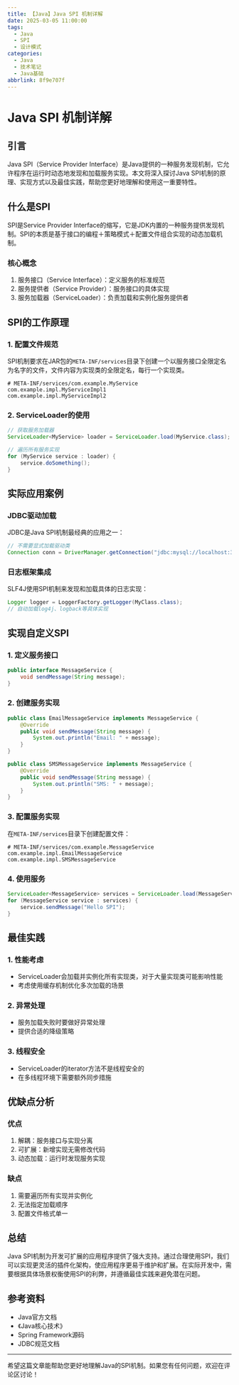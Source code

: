```yaml
---
title: 【Java】Java SPI 机制详解
date: 2025-03-05 11:00:00
tags:
  - Java
  - SPI
  - 设计模式
categories: 
  - Java
  - 技术笔记
  - Java基础
abbrlink: 8f9e707f
---
```


# Java SPI 机制详解

## 引言

Java SPI（Service Provider Interface）是Java提供的一种服务发现机制，它允许程序在运行时动态地发现和加载服务实现。本文将深入探讨Java SPI机制的原理、实现方式以及最佳实践，帮助您更好地理解和使用这一重要特性。

## 什么是SPI

SPI是Service Provider Interface的缩写，它是JDK内置的一种服务提供发现机制。SPI的本质是基于接口的编程＋策略模式＋配置文件组合实现的动态加载机制。

### 核心概念

1. 服务接口（Service Interface）：定义服务的标准规范
2. 服务提供者（Service Provider）：服务接口的具体实现
3. 服务加载器（ServiceLoader）：负责加载和实例化服务提供者

## SPI的工作原理

### 1. 配置文件规范

SPI机制要求在JAR包的`META-INF/services`目录下创建一个以服务接口全限定名为名字的文件，文件内容为实现类的全限定名，每行一个实现类。

```plaintext
# META-INF/services/com.example.MyService
com.example.impl.MyServiceImpl1
com.example.impl.MyServiceImpl2
```

### 2. ServiceLoader的使用

```java
// 获取服务加载器
ServiceLoader<MyService> loader = ServiceLoader.load(MyService.class);

// 遍历所有服务实现
for (MyService service : loader) {
    service.doSomething();
}
```

## 实际应用案例

### JDBC驱动加载

JDBC是Java SPI机制最经典的应用之一：

```java
// 不需要显式加载驱动类
Connection conn = DriverManager.getConnection("jdbc:mysql://localhost:3306/test");
```

### 日志框架集成

SLF4J使用SPI机制来发现和加载具体的日志实现：

```java
Logger logger = LoggerFactory.getLogger(MyClass.class);
// 自动加载log4j、logback等具体实现
```

## 实现自定义SPI

### 1. 定义服务接口

```java
public interface MessageService {
    void sendMessage(String message);
}
```

### 2. 创建服务实现

```java
public class EmailMessageService implements MessageService {
    @Override
    public void sendMessage(String message) {
        System.out.println("Email: " + message);
    }
}

public class SMSMessageService implements MessageService {
    @Override
    public void sendMessage(String message) {
        System.out.println("SMS: " + message);
    }
}
```

### 3. 配置服务实现

在`META-INF/services`目录下创建配置文件：

```plaintext
# META-INF/services/com.example.MessageService
com.example.impl.EmailMessageService
com.example.impl.SMSMessageService
```

### 4. 使用服务

```java
ServiceLoader<MessageService> services = ServiceLoader.load(MessageService.class);
for (MessageService service : services) {
    service.sendMessage("Hello SPI");
}
```

## 最佳实践

### 1. 性能考虑

- ServiceLoader会加载并实例化所有实现类，对于大量实现类可能影响性能
- 考虑使用缓存机制优化多次加载的场景

### 2. 异常处理

- 服务加载失败时要做好异常处理
- 提供合适的降级策略

### 3. 线程安全

- ServiceLoader的iterator方法不是线程安全的
- 在多线程环境下需要额外同步措施

## 优缺点分析

### 优点

1. 解耦：服务接口与实现分离
2. 可扩展：新增实现无需修改代码
3. 动态加载：运行时发现服务实现

### 缺点

1. 需要遍历所有实现并实例化
2. 无法指定加载顺序
3. 配置文件格式单一

## 总结

Java SPI机制为开发可扩展的应用程序提供了强大支持。通过合理使用SPI，我们可以实现更灵活的插件化架构，使应用程序更易于维护和扩展。在实际开发中，需要根据具体场景权衡使用SPI的利弊，并遵循最佳实践来避免潜在问题。

## 参考资料

- Java官方文档
- 《Java核心技术》
- Spring Framework源码
- JDBC规范文档

---

希望这篇文章能帮助您更好地理解Java的SPI机制。如果您有任何问题，欢迎在评论区讨论！